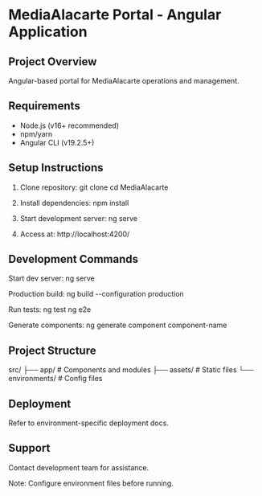 # MediaAlacarte Portal - Angular Application

## Project Overview
Angular-based portal for MediaAlacarte operations and management.

## Requirements
- Node.js (v16+ recommended)
- npm/yarn
- Angular CLI (v19.2.5+)

## Setup Instructions

1. Clone repository:
   git clone <repo-url>
   cd MediaAlacarte

2. Install dependencies:
   npm install

3. Start development server:
   ng serve

4. Access at:
   http://localhost:4200/

## Development Commands

Start dev server:
ng serve

Production build:
ng build --configuration production

Run tests:
ng test
ng e2e

Generate components:
ng generate component component-name

## Project Structure
src/
├── app/       # Components and modules
├── assets/    # Static files
└── environments/ # Config files

## Deployment
Refer to environment-specific deployment docs.

## Support
Contact development team for assistance.

Note: Configure environment files before running.
